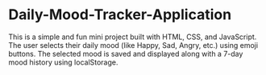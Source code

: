 # Daily-Mood-Tracker-Application
This is a simple and fun mini project built with HTML, CSS, and JavaScript. The user selects their daily mood (like Happy, Sad, Angry, etc.) using emoji buttons. The selected mood is saved and displayed along with a 7-day mood history using localStorage.
